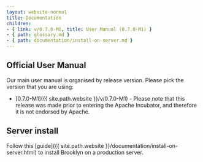 ```yaml
---
layout: website-normal
title: Documentation
children:
- { link: v/0.7.0-M1, title: User Manual (0.7.0-M1) }
- { path: glossary.md }
- { path: documentation/install-on-server.md }
---
```


## Official User Manual

Our main user manual is organised by release version. Please pick the version that you are using:

- [0.7.0-M1]({{ site.path.website }}/v/0.7.0-M1) -
  Please note that this release was made prior to entering the Apache Incubator,
  and therefore it is not endorsed by Apache.

## Server install
Follow this [guide]({{ site.path.website }}/documentation/install-on-server.html) to install Brooklyn on a production server.
